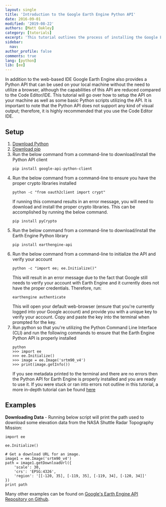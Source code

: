 ```yaml
---
layout: single
title: 'Introduction to the Google Earth Engine Python API'
date: 2016-09-01
modified: '2019-08-22'
authors: [Matt Oakley]
category: [tutorials]
excerpt: 'This tutorial outlines the process of installing the Google Earth Engine Python API client.'
sidebar:
  nav:
author_profile: false
comments: true
lang: [python]
lib: [ee]
---
```


In addition to the web-based IDE Google Earth Engine also provides a Python API that can be used on your local machine without the need to utilize a browser, although the capabilities of this API are reduced compared to the Code Editor/IDE.
This tutorial will go over how to setup the API on your machine as well as some basic Python scripts utilizing the API. 
It is important to note that the Python API does not support any kind of visual output; therefore, it is highly recommended that you use the Code Editor IDE.

## Setup

1. [Download Python](https://www.python.org/downloads/)
2. [Download pip](https://pip.pypa.io/en/stable/installing/)
3. Run the below command from a command-line to download/install the Python API client
    ```
    pip install google-api-python-client
    ```
4. Run the below command from a command-line to ensure you have the proper crypto libraries installed
    ```
    python -c "from oauth2client import crypt"
    ```
    If running this command results in an error message, you will need to download and install the proper crypto libraries. This can be accomplished by running the below command.
    ```
    pip install pyCrypto
    ```
5. Run the below command from a command-line to download/install the Earth Engine Python library
    ```
    pip install earthengine-api
    ```
6. Run the below command from a command-line to initialize the API and verify your account
    ```
    python -c "import ee; ee.Initialize()"
    ```
    This will result in an error message due to the fact that Google still needs to verify your account with Earth Engine and it currently does not have the proper credentials. 
    Therefore, run:
    ```
    earthengine authenticate
    ```
    This will open your default web-browser (ensure that you're currently logged into your Google account) and provide you with a unique key to verify your account. 
    Copy and paste the key into the terminal when prompted for the key.
7. Run python so that you're utilizing the Python Command Line Interface (CLI) and run the following commands to ensure that the Earth Engine Python API is properly installed
    ```
    python
    >>> import ee
    >>> ee.Initialize()
    >>> image = ee.Image('srtm90_v4')
    >>> print(image.getInfo())
    ```
    If you see metadata printed to the terminal and there are no errors then the Python API for Earth Engine is properly installed and you are ready to use it. If you were stuck or ran into errors not outline in this tutorial, a more in-depth tutorial can be found [here](https://developers.google.com/earth-engine/python_install)
    
## Examples
**Downloading Data** - Running below script will print the path used to download some elevation data from the NASA Shuttle Radar Topography Mission:

```
import ee

ee.Initialize()

# Get a download URL for an image.
image1 = ee.Image('srtm90_v4')
path = image1.getDownloadUrl({
    'scale': 30,
    'crs': 'EPSG:4326',
    'region': '[[-120, 35], [-119, 35], [-119, 34], [-120, 34]]'
})
print path
```

Many other examples can be found on [Google's Earth Engine API Repository on Github](https://github.com/google/earthengine-api/tree/master/python/examples).



